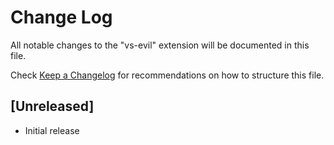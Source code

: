 # Change Log

All notable changes to the "vs-evil" extension will be documented in this file.

Check [Keep a Changelog](http://keepachangelog.com/) for recommendations on how to structure this file.

## [Unreleased]

- Initial release